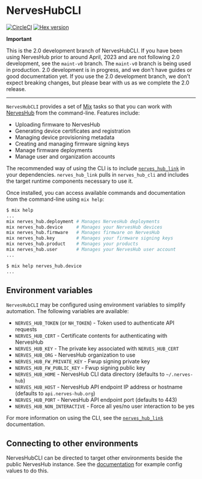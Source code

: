 # NervesHubCLI

[![CircleCI](https://circleci.com/gh/nerves-hub/nerves_hub_cli.svg?style=svg)](https://circleci.com/gh/nerves-hub/nerves_hub_cli)
[![Hex version](https://img.shields.io/hexpm/v/nerves_hub_cli.svg "Hex version")](https://hex.pm/packages/nerves_hub_cli)

**Important**

This is the 2.0 development branch of NervesHubCLI. If you have been using NervesHub prior to around April, 2023 and are not following 2.0 development, see the `maint-v0` branch. The `maint-v0` branch is being used in production. 2.0 development is in progress, and we don't have guides or good documentation yet. If you use the 2.0 development branch, we don't expect breaking changes, but please bear with us as we complete the 2.0 release.

---

`NervesHubCLI` provides a set of [Mix](https://hexdocs.pm/mix/Mix.html) tasks so
that you can work with [NervesHub](https://www.nerves-hub.org) from the
command-line. Features include:

* Uploading firmware to NervesHub
* Generating device certificates and registration
* Managing device provisioning metadata
* Creating and managing firmware signing keys
* Manage firmware deployments
* Manage user and organization accounts

The recommended way of using the CLI is to include
[`nerves_hub_link`](https://github.com/nerves-hub/nerves_hub_link) in your dependencies.
`nerves_hub_link` pulls in `nerves_hub_cli` and includes the target runtime
components necessary to use it.

Once installed, you can access available commands and documentation from the
command-line using `mix help`:

```sh
$ mix help
...
mix nerves_hub.deployment # Manages NervesHub deployments
mix nerves_hub.device     # Manages your NervesHub devices
mix nerves_hub.firmware   # Manages firmware on NervesHub
mix nerves_hub.key        # Manages your firmware signing keys
mix nerves_hub.product    # Manages your products
mix nerves_hub.user       # Manages your NervesHub user account
...

$ mix help nerves_hub.device
...
```

## Environment variables

`NervesHubCLI` may be configured using environment variables to simplify
automation. The following variables are available:

* `NERVES_HUB_TOKEN` (or `NH_TOKEN`) - Token used to authenticate API requests
* `NERVES_HUB_CERT` - Certificate contents for authenticating with NervesHub
* `NERVES_HUB_KEY`  - The private key associated with `NERVES_HUB_CERT`
* `NERVES_HUB_ORG`  - NervesHub organization to use
* `NERVES_HUB_FW_PRIVATE_KEY` - Fwup signing private key
* `NERVES_HUB_FW_PUBLIC_KEY`  - Fwup signing public key
* `NERVES_HUB_HOME` - NervesHub CLI data directory (defaults to `~/.nerves-hub`)
* `NERVES_HUB_HOST` - NervesHub API endpoint IP address or hostname (defaults to `api.nerves-hub.org`)
* `NERVES_HUB_PORT` - NervesHub API endpoint port (defaults to 443)
* `NERVES_HUB_NON_INTERACTIVE` - Force all yes/no user interaction to be yes

For more information on using the CLI, see the
[`nerves_hub_link`](https://github.com/nerves-hub/nerves_hub_link) documentation.

## Connecting to other environments

NervesHubCLI can be directed to target other environments beside the public
NervesHub instance. See the
[documentation](https://docs.nerves-hub.org/nerves-hub/setup/connecting-other-envs)
for example config values to do this.
